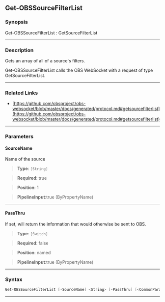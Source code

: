 Get-OBSSourceFilterList
-----------------------
### Synopsis
Get-OBSSourceFilterList : GetSourceFilterList

---
### Description

Gets an array of all of a source's filters.


Get-OBSSourceFilterList calls the OBS WebSocket with a request of type GetSourceFilterList.

---
### Related Links
* [https://github.com/obsproject/obs-websocket/blob/master/docs/generated/protocol.md#getsourcefilterlist](https://github.com/obsproject/obs-websocket/blob/master/docs/generated/protocol.md#getsourcefilterlist)



---
### Parameters
#### **SourceName**

Name of the source



> **Type**: ```[String]```

> **Required**: true

> **Position**: 1

> **PipelineInput**:true (ByPropertyName)



---
#### **PassThru**

If set, will return the information that would otherwise be sent to OBS.



> **Type**: ```[Switch]```

> **Required**: false

> **Position**: named

> **PipelineInput**:true (ByPropertyName)



---
### Syntax
```PowerShell
Get-OBSSourceFilterList [-SourceName] <String> [-PassThru] [<CommonParameters>]
```
---
